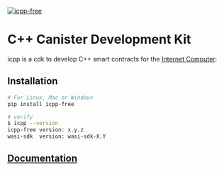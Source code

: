 [![icpp-free](https://github.com/icppWorld/icpp-free/actions/workflows/cicd.yml/badge.svg)](https://github.com/icppWorld/icpp-free/actions/workflows/cicd.yml)
# C++ Canister Development Kit

icpp is a cdk to develop C++ smart contracts for the  [Internet Computer](https://internetcomputer.org/):

## Installation

```bash
# For Linux, Mac or Windows
pip install icpp-free

# verify
$ icpp --version
icpp-free version: x.y.z
wasi-sdk  version: wasi-sdk-X.Y
```

## [Documentation](https://docs.icpp.world)